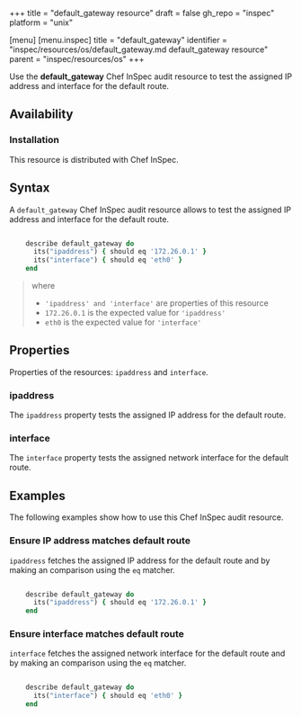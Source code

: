+++
title = "default_gateway resource"
draft = false
gh_repo = "inspec"
platform = "unix"

[menu]
  [menu.inspec]
    title = "default_gateway"
    identifier = "inspec/resources/os/default_gateway.md default_gateway resource"
    parent = "inspec/resources/os"
+++

Use the **default_gateway** Chef InSpec audit resource to test the assigned IP address and interface for the default route.

## Availability

### Installation

This resource is distributed with Chef InSpec.

## Syntax

A `default_gateway` Chef InSpec audit resource allows to test the assigned IP address and interface for the default route.

```ruby

    describe default_gateway do
      its("ipaddress") { should eq '172.26.0.1' }
      its("interface") { should eq 'eth0' }
    end
```

> where
>
> - `'ipaddress' and 'interface'` are properties of this resource
> - `172.26.0.1` is the expected value for `'ipaddress'`
> - `eth0` is the expected value for `'interface'`

## Properties

Properties of the resources: `ipaddress` and `interface`.

### ipaddress

The `ipaddress` property tests the assigned IP address for the default route.

### interface

The `interface` property tests the assigned network interface for the default route.

## Examples

The following examples show how to use this Chef InSpec audit resource.

### Ensure IP address matches default route

`ipaddress` fetches the assigned IP address for the default route and by making an comparison using the `eq` matcher.

```ruby

    describe default_gateway do
      its("ipaddress") { should eq '172.26.0.1' }
    end
```

### Ensure interface matches default route

`interface` fetches the assigned network interface for the default route and by making an comparison using the `eq` matcher.

```ruby

    describe default_gateway do
      its("interface") { should eq 'eth0' }
    end
```
